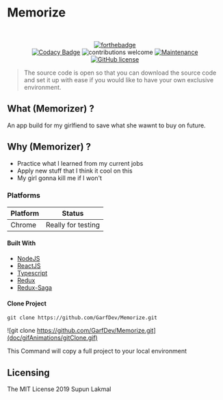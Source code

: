 # Memorize

<br />

<div align="center">

[![forthebadge](https://forthebadge.com/images/badges/made-with-javascript.svg)](http://thismypc.com/)
<br />
[![Codacy Badge](https://api.codacy.com/project/badge/Grade/a621e6e400f440ca985f3483cfdd5c1e)](https://www.codacy.com/manual/GarfDev/Memorize?utm_source=github.com&utm_medium=referral&utm_content=GarfDev/Memorize&utm_campaign=Badge_Grade)
![contributions welcome](https://img.shields.io/badge/contributions-welcome-brightgreen.svg?style=flat) [![Maintenance](https://img.shields.io/badge/Maintained%3F-yes-green.svg)](https://github.com/GarfDev/Memorize/graphs/commit-activity)  [![GitHub license](https://img.shields.io/badge/license-MIT-blue.svg?style=flat-square)](https://github.com/GarfDev/Memorize/blob/master/LICENSE)
</div>

> The source code is open so that you can download the source code and set it up with ease if you would like to have your own exclusive environment.
<!-- ## App Screenshots

Desktop App  Login         |  Desktop App Open | Web App  computer  hard drives       |  Web App computer hard drives Open
:-------------------------:|:-------------------------:|:-------------------------:|:-------------------------:
<img src="thisMyPCWeb/src/assets/images/screen/app-login.PNG" title="Desktop App  Login " width="100%"> |<img src="thisMyPCWeb/src/assets/images/screen/app-home.PNG" title="Desktop App Open" width="100%">|<img src="thisMyPCWeb/src/assets/images/screen/web-system.PNG" title="Web App  PC  Drivers" width="100%"> |<img src="thisMyPCWeb/src/assets/images/screen/web-system.PNG" title="Web App  PC  Drivers" width="100%"> -->

## What (Memorizer) ?

An app build for my girlfiend to save what she wawnt to buy on future.  

## Why (Memorizer) ?

- Practice what I learned from my current jobs
- Apply new stuff that I think it cool on this
- My girl gonna kill me if I won't

### Platforms

Platform| Status
------------ | -------------
Chrome | Really for testing

#### Built With

- [NodeJS](https://nodejs.org/en/)
- [ReactJS](https://reactjs.org/)
- [Typescript](https://www.typescriptlang.org/)
- [Redux](https://redux.js.org/)
- [Redux-Saga](https://redux-saga.js.org/)

#### Clone Project

```shell
git clone https://github.com/GarfDev/Memorize.git
```
![git clone https://github.com/GarfDev/Memorize.git](doc/gifAnimations/gitClone.gif)

This Command  will copy a full  project  to your local  environment

## Licensing

The MIT License 2019 Supun Lakmal
